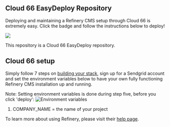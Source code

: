 Cloud 66 EasyDeploy Repository
--------------------------------
Deploying and maintaining a Refinery CMS setup through Cloud 66 is extremely easy. 
Click the badge and follow the instructions below to deploy!

<a href="http://www.cloud66.com">
<img src="https://raw.github.com/cloud66-samples/refinerycms/master/doc/easy-deploy.png"/>
</a>

This repository is a Cloud 66 EasyDeploy repository.

Cloud 66 setup
-------------------
Simply follow 7 steps on [building your stack](https://www.cloud66.com/help/first_stack), sign up for a Sendgrid account and set 
the environment variables below to have your own fully functioning Refinery CMS installation up and running. 

Note: Setting environment variables is done during step five, before you click 'deploy':
![Environment variables](https://raw.github.com/cloud66-samples/refinerycms/master/doc/environment_variables.png)

1. COMPANY_NAME = the name of your project

To learn more about using Refinery, please visit their [help page](refinerycms.com/guides/getting-started).
